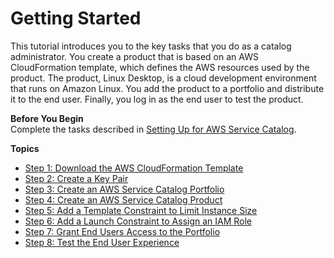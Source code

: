 # Getting Started<a name="getstarted"></a>

This tutorial introduces you to the key tasks that you do as a catalog administrator\. You create a product that is based on an AWS CloudFormation template, which defines the AWS resources used by the product\. The product, Linux Desktop, is a cloud development environment that runs on Amazon Linux\. You add the product to a portfolio and distribute it to the end user\. Finally, you log in as the end user to test the product\.

**Before You Begin**  
Complete the tasks described in [Setting Up for AWS Service Catalog](setup.md)\.

**Topics**
+ [Step 1: Download the AWS CloudFormation Template](getstarted-template.md)
+ [Step 2: Create a Key Pair](getstarted-keypair.md)
+ [Step 3: Create an AWS Service Catalog Portfolio](getstarted-portfolio.md)
+ [Step 4: Create an AWS Service Catalog Product](getstarted-product.md)
+ [Step 5: Add a Template Constraint to Limit Instance Size](getstarted-constraint.md)
+ [Step 6: Add a Launch Constraint to Assign an IAM Role](getstarted-launchconstraint.md)
+ [Step 7: Grant End Users Access to the Portfolio](getstarted-deploy.md)
+ [Step 8: Test the End User Experience](getstarted-verify.md)